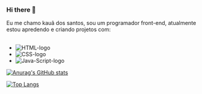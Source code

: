 ### Hi there 👋

Eu me chamo kauã dos santos, sou um programador front-end, atualmente estou apredendo e criando projetos com:
<br>
<br>
- <img src="https://img.shields.io/badge/HTML5-E34F26?style=for-the-badge&logo=html5&logoColor=white" alt="HTML-logo"/>
- <img src="https://img.shields.io/badge/CSS3-1572B6?style=for-the-badge&logo=css3&logoColor=white" alt="CSS-logo" />
- <img src="https://img.shields.io/badge/JavaScript-323330?style=for-the-badge&logo=javascript&logoColor=F7DF1E" alt="Java-Script-logo" />
[![Anurag's GitHub stats](https://github-readme-stats.vercel.app/api?username=Kauasantsw)](https://github.com/anuraghazra/github-readme-stats)

[![Top Langs](https://github-readme-stats.vercel.app/api/top-langs/?username=Kauasantsw)](https://github.com/anuraghazra/github-readme-stats)
